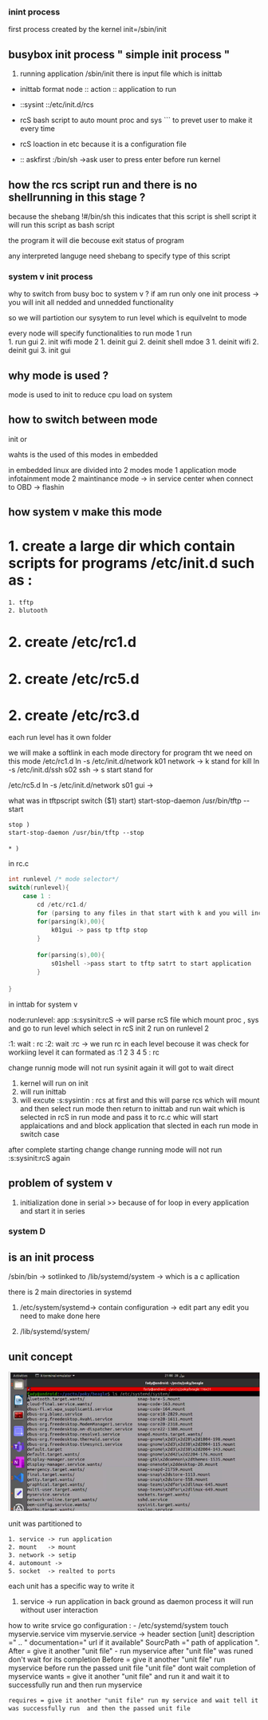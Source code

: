 ### inint process 
first process created by the kernel 
init=/sbin/init 

## busybox init process " simple init process "
1. running application /sbin/init there is input file which is inittab  
* inittab format 
node :: action :: application to run 

* ::sysint ::/etc/init.d/rcs 
* rcS bash script to auto mount proc and sys ``` to prevet user to make it every time 
* rcS loaction in etc because it is a configuration file  
* :: askfirst :/bin/sh ->ask user to press enter before run kernel 

## how the rcs script run and there is no shellrunning in this stage ?
because the shebang !#/bin/sh 
this indicates that this script is shell script it will run this script as bash script 

the program it will die becouse exit status of program

any interpreted languge need shebang to specify type of this script 

### system v init process 

why to switch from busy boc to system v ? 
if am run only one init process -> 
you will init all nedded and unnedded functionality 

so we will partiotion our sysytem to run level which is equilvelnt to mode 

every node will specify functionalities to run 
mode 1 run  
    1. run gui 
    2. init wifi 
mode 2 
    1. deinit gui 
    2. deinit shell 
mdoe 3
    1. deinit wifi 
    2. deinit gui 
    3. init gui 

## why mode is used ? 
mode is used to init to reduce cpu load on system 

## how to switch between mode 
init or 

wahts is the used of this modes in embedded 

in embedded linux are divided into 2 modes 
mode 1 
    application mode 
        infotainment 
mode 2 
    maintinance mode 
         -> in service center when connect to OBD
         -> flashin 

## how system v make this mode 
# 1. create a large dir which contain scripts for programs /etc/init.d such as : 
    1. tftp 
    2. blutooth 
# 2. create /etc/rc1.d 
# 2. create /etc/rc5.d 
# 2. create /etc/rc3.d
each run level has it own folder 

we will make a softlink in each mode directory for program tht we need on this  mode 
/etc/rc1.d
ln -s /etc/init.d/network k01 network -> k stand for kill 
ln -s /etc/init.d/ssh  s02 ssh -> s start stand for  

/etc/rc5.d
ln -s /etc/init.d/network s01 gui ->

what was in tftpscript 
switch ($1)
    start) 
    start-stop-daemon /usr/bin/tftp --start

    stop ) 
    start-stop-daemon /usr/bin/tftp --stop 

    * ) 

in rc.c 
```c 
int runlevel /* mode selector*/
switch(runlevel){ 
    case 1 :
        cd /etc/rc1.d/
        for (parsing to any files in that start with k and you will increment in prority )
        for(parsing(k),00){
            k01gui -> pass tp tftp stop
        } 

        for(parsing(s),00){
            s01shell ->pass start to tftp satrt to start application 
        }

}
``` 
in inttab for system v 

node:runlevel: app 
:s:sysinit:rcS -> will parse rcS file which mount  proc , sys and go to run level which  select in rcS init 2 run on runlevel 2 

:1: wait : rc 
:2: wait :rc 
-> we run rc in each level becouse it was check for workiing level 
it can formated as :1 2 3 4 5 : rc 

change runnig mode will not run sysinit again it will got to wait  direct 

1. kernel will run on init 
2. will run inittab 
3. will excute :s:sysintin : rcs at first and this will parse rcs which will mount and then select run mode 
then return to inittab and run wait which is selected in rcS in run mode and pass it to rc.c whic will start applaications and and block application that slected in each run mode in switch case 

after complete starting change change running mode will not run :s:sysinit:rcS again 

## problem of system v 

1. initialization done in serial >> because of for loop in every application and start it in series 

### system D 

## is an init process
/sbin/bin -> sotlinked to /lib/systemd/system -> which is a c apllication 

there is 2 main directories in systemd 

1. /etc/system/systemd-> contain configuration -> edit part any edit you need to make done here 

2. /lib/systemd/system/  

## unit concept 
![alt text](image.png)

unit was partitioned to  

    1. service -> run application 
    2. mount   -> mount 
    3. network -> setip
    4. automount ->  
    5. socket  -> realted to ports 

each unit has a specific way to write it 
1. service -> run application in back ground as daemon process it will run without user interaction 

how to write srvice 
go configuration  : - 
/etc/systemd/system
touch myservie.service 
vim myservie.service 
-> header section 
[unit]
    description  =" .. "
    documentation=" url if it available"
    SourcPath    =" path of application ". 
    After        = give it another "unit file" - run myservice after "unit file" was runed 
    don't wait for its completion 
    Before       = give it another "unit file" run myservice before run the passed unit file "unit file" dont wait completion of myservice 
    wants = give it another "unit file" and run it and wait it to successfully run and then run myservice 

    requires = give it another "unit file" run my service and wait tell it was successfully run  and then the passed unit file 








